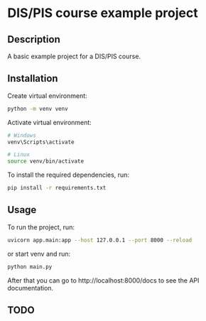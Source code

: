 # DIS/PIS course example project

## Description
A basic example project for a DIS/PIS course.

## Installation
Create virtual environment:
```bash
python -m venv venv
```

Activate virtual environment:
```bash
# Windows
venv\Scripts\activate 
```
```bash
# Linux
source venv/bin/activate 
```

To install the required dependencies, run:
```bash
pip install -r requirements.txt
```

## Usage

To run the project, run:
```bash
uvicorn app.main:app --host 127.0.0.1 --port 8000 --reload 
```

or start venv and run:

```bash
python main.py
```

After that you can go to http://localhost:8000/docs to see the API documentation.


## TODO
